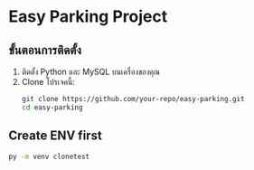 # Easy Parking Project

## ขั้นตอนการติดตั้ง

1. ติดตั้ง Python และ MySQL บนเครื่องของคุณ
2. Clone โปรเจคนี้:
   ```bash
   git clone https://github.com/your-repo/easy-parking.git
   cd easy-parking

## Create ENV first 
 ```bash
 py -m venv clonetest


